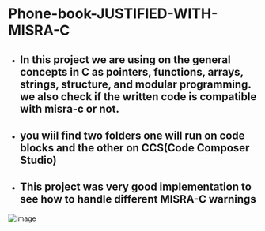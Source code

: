 # Phone-book-JUSTIFIED-WITH-MISRA-C
* ## In this project we are using on the general concepts in C as pointers, functions, arrays, strings, structure, and modular programming. we also check if the written code is compatible with misra-c or not.
* ## you wiil find two folders one will run on code blocks and the other on CCS(Code Composer Studio) 
* ## This project was very good implementation to see how to handle different MISRA-C warnings
![image](https://user-images.githubusercontent.com/42812924/128489755-faf51ca0-0adf-45e7-8995-1a0529cec09a.png)

